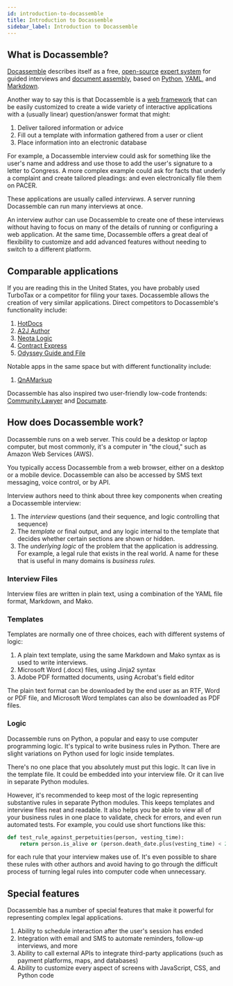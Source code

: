 ```yaml
---
id: introduction-to-docassemble
title: Introduction to Docassemble
sidebar_label: Introduction to Docassemble
---
```


## What is Docassemble?

[Docassemble](https://docassemble.org) describes itself as a free, [open-source](https://en.wikipedia.org/wiki/Open_source) [expert system](https://en.wikipedia.org/wiki/Expert_system) for guided interviews and [document assembly](https://en.wikipedia.org/wiki/Document_automation), based on [Python](https://www.python.org/), [YAML](https://en.wikipedia.org/wiki/YAML), and [Markdown](https://en.wikipedia.org/wiki/Markdown).

Another way to say this is that Docassemble is a [web framework](https://en.wikipedia.org/wiki/Web_framework) that can be easily customized to create a wide variety of interactive applications with a (usually linear) question/answer format that might:

1. Deliver tailored information or advice
1. Fill out a template with information gathered from a user or client
1. Place information into an electronic database

For example, a Docassemble interview could ask for something like the user's name and address and use those to add the user's signature to a letter to Congress. A more complex example could ask for facts that underly a complaint and create tailored pleadings: and even electronically file them on PACER.

These applications are usually called _interviews_. A server running Docassemble can run many interviews at once.

An interview author can use Docassemble to create one of these interviews without having to focus on many of the details of running or configuring a web application. At the same time, Docassemble offers a great deal of flexibility to customize and add advanced features without needing to switch to a different platform.

## Comparable applications

If you are reading this in the United States, you have probably used TurboTax or a competitor for filing your taxes. Docassemble allows the creation of very similar applications. Direct competitors to Docassemble's functionality include:

1. [HotDocs](https://hotdocs.com)
1. [A2J Author](https://a2jauthor.org)
1. [Neota Logic](https://www.neotalogic.com/)
1. [Contract Express](https://legal.thomsonreuters.com/en/products/contract-express)
1. [Odyssey Guide and File](https://www.tylertech.com/products/odyssey/guide-file)

Notable apps in the same space but with different functionality include:

1. [QnAMarkup](https://qnamarkup.org)

Docassemble has also inspired two user-friendly low-code frontends: [Community.Lawyer](https://community.lawyer) and [Documate](https://www.documate.org/).

## How does Docassemble work?

Docassemble runs on a web server. This could be a desktop or laptop computer, but most commonly, it's a computer in "the cloud," such as Amazon Web Services (AWS).

You typically access Docassemble from a web browser, either on a desktop or a mobile device. Docassemble can also be accessed by SMS text messaging, voice control, or by API.

Interview authors need to think about three key components when creating a Docassemble interview:

1. The _interview_ questions (and their sequence, and logic controlling that sequence)
1. The _template_ or final output, and any logic internal to the template that decides whether certain sections are shown or hidden.
1. The _underlying logic_ of the problem that the application is addressing. For example, a legal rule that exists in the real world. A name for these that is useful in many domains is _business rules._

### Interview Files
Interview files are written in plain text, using a combination of the YAML file format, Markdown, and Mako.

### Templates
Templates are normally one of three choices, each with different systems of logic:

1. A plain text template, using the same Markdown and Mako syntax as is used to write interviews.
1. Microsoft Word (.docx) files, using Jinja2 syntax
1. Adobe PDF formatted documents, using Acrobat's field editor

The plain text format can be downloaded by the end user as an RTF, Word or PDF file, and Microsoft Word templates can also be downloaded as PDF files.

### Logic
Docassemble runs on Python, a popular and easy to use computer programming logic. It's typical to write business rules in Python. There are slight variations on Python used for logic inside templates.

There's no one place that you absolutely must put this logic. It can live in the template file. It could be embedded into your interview file. Or it can live in separate Python modules.

However, it's recommended to keep most of the logic representing substantive rules in separate Python modules. This keeps templates and interview files neat and readable. It also helps you be able to view all of your business rules in one place to validate, check for errors, and even run automated tests. For example, you could use short functions like this:

```python
def test_rule_against_perpetuities(person, vesting_time):
    return person.is_alive or (person.death_date.plus(vesting_time) < 21)
```

for each rule that your interview makes use of. It's even possible to share these rules with other authors and avoid having to go through the difficult process of turning legal rules into computer code when unnecessary.

## Special features
Docassemble has a number of special features that make it powerful for representing complex legal applications.

1. Ability to schedule interaction after the user's session has ended
1. Integration with email and SMS to automate reminders, follow-up interviews, and more
1. Ability to call external APIs to integrate third-party applications (such as payment platforms, maps, and databases)
1. Ability to customize every aspect of screens with JavaScript, CSS, and Python code